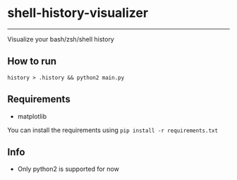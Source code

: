 # shell-history-visualizer
---
Visualize your bash/zsh/shell history

## How to run

`history > .history && python2 main.py`

## Requirements
- matplotlib

You can install the requirements using 
`pip install -r requirements.txt`

## Info

- Only python2 is supported for now